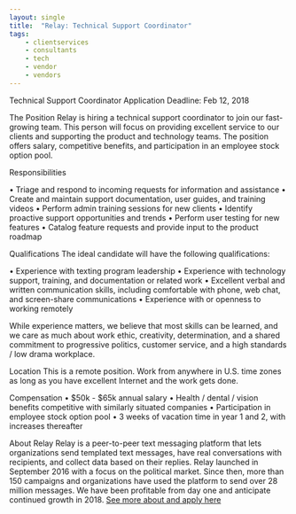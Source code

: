 ```yaml
---
layout: single
title:  "Relay: Technical Support Coordinator"
tags: 
    - clientservices
    - consultants
    - tech
    - vendor
    - vendors
---
```


Technical Support Coordinator
Application Deadline: Feb 12, 2018

The Position 
Relay is hiring a technical support coordinator to join our fast-growing team. This person will focus on providing excellent service to our clients and supporting the product and technology teams. The position offers salary, competitive benefits, and participation in an employee stock option pool.

Responsibilities 

• Triage and respond to incoming requests for information and assistance
• Create and maintain support documentation, user guides, and training videos
• Perform admin training sessions for new clients
• Identify proactive support opportunities and trends
• Perform user testing for new features 
• Catalog feature requests and provide input to the product roadmap 

Qualifications 
The ideal candidate will have the following qualifications: 

• Experience with texting program leadership
• Experience with technology support, training, and documentation or related work
• Excellent verbal and written communication skills, including comfortable with phone, web chat, and screen-share communications
• Experience with or openness to working remotely 
 
While experience matters, we  believe that most skills can be learned, and we care as much about work ethic, creativity, determination, and a shared commitment to progressive politics, customer service, and a high standards / low drama workplace. 

Location 
This is a remote position. Work from anywhere in U.S. time zones as long as you have excellent Internet and the work gets done. 

Compensation
• $50k - $65k annual salary
• Health / dental / vision benefits competitive with similarly situated companies 
• Participation in employee stock option pool 
• 3 weeks of vacation time in year 1 and 2, with increases thereafter  

About Relay 
Relay is a peer-to-peer text messaging platform that lets organizations send templated text messages, have real conversations with recipients, and collect data based on their replies. Relay launched in September 2016 with a focus on the political market. Since then, more than 150 campaigns and organizations have used the platform to send over 28 million messages. We have been profitable from day one and anticipate continued growth in 2018. 
[See more about and apply here](http://relaytxt.com/support_coordinator/)
